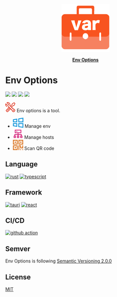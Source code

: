 <p align="center">
    <img width="150px" height="150px" src='resources/logo.png' alt="">
</p>

<p align="center">
    <a href="https://github.com/Zhiqiang-Wu/EnvOptions2" style="font-weight: bold">Env Options</a>
</p>

# Env Options

![](https://img.shields.io/github/package-json/v/Zhiqiang-Wu/EnvOptions2)
![](https://img.shields.io/github/downloads/Zhiqiang-Wu/EnvOptions2/total)
![](https://img.shields.io/github/workflow/status/Zhiqiang-Wu/EnvOptions2/publish)
![](https://img.shields.io/github/license/Zhiqiang-Wu/EnvOptions2)

![](resources/tools.svg) Env options is a tool.

* ![](resources/env.svg) Manage env
* ![](resources/hosts.svg) Manage hosts
* ![](resources/qrcode.svg) Scan QR code

## Language

[![rust](https://skillicons.dev/icons?i=rust)](https://www.rust-lang.org/) [![typescript](https://skillicons.dev/icons?i=typescript)](https://www.typescriptlang.org/)

## Framework

[![tauri](https://skillicons.dev/icons?i=tauri)](https://tauri.app/) [![react](https://skillicons.dev/icons?i=react)](https://www.reactjs.org/)

## CI/CD

[![github action](https://skillicons.dev/icons?i=github)](https://github.com/actions)

## Semver

Env Options is following [Semantic Versioning 2.0.0](https://semver.org/)

## License

[MIT](./LICENSE)
